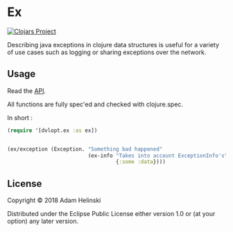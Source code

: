# Ex

[![Clojars
Project](https://img.shields.io/clojars/v/dvlopt/ex.svg)](https://clojars.org/dvlopt/ex)

Describing java exceptions in clojure data structures is useful for a variety of
use cases such as logging or sharing exceptions over the network.

## Usage

Read the [API](https://dvlopt.github.io/doc/ex/).

All functions are fully spec'ed and checked with clojure.spec.

In short :

```clj
(require '[dvlopt.ex :as ex])


(ex/exception (Exception. "Something bad happened"
                          (ex-info "Takes into account ExceptionInfo's"
                                   {:some :data})))
```

## License

Copyright © 2018 Adam Helinski

Distributed under the Eclipse Public License either version 1.0 or (at
your option) any later version.
